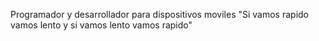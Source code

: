  Programador y desarrollador para dispositivos moviles
"Si vamos rapido vamos lento y si vamos lento vamos rapido"
